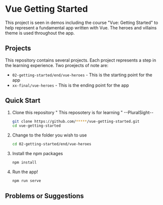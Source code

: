# Vue Getting Started

This project is seen in demos including the course "Vue: Getting Started" to help represent a fundamental app written with Vue. The heroes and villains theme is used throughout the app.


## Projects

This repository contains several projects. Each project represents a step in the learning experience. Two proejects of note are:

- `02-getting-started/end/vue-heroes` - This is the starting point for the app
- `xx-final/vue-heroes` - This is the ending point for the app


## Quick Start

1. Clone this repository
" This reposotery is for learning " --PluralSight--
   ```bash
   git clone https://github.com/*****/vue-getting-started.git
   cd vue-getting-started
   ```

1. Change to the folder you wish to use

   ```bash
   cd 02-getting-started/end/vue-heroes
   ```

1. Install the npm packages

   ```bash
   npm install
   ```

1. Run the app!

   ```bash
   npm run serve
   ```

## Problems or Suggestions
